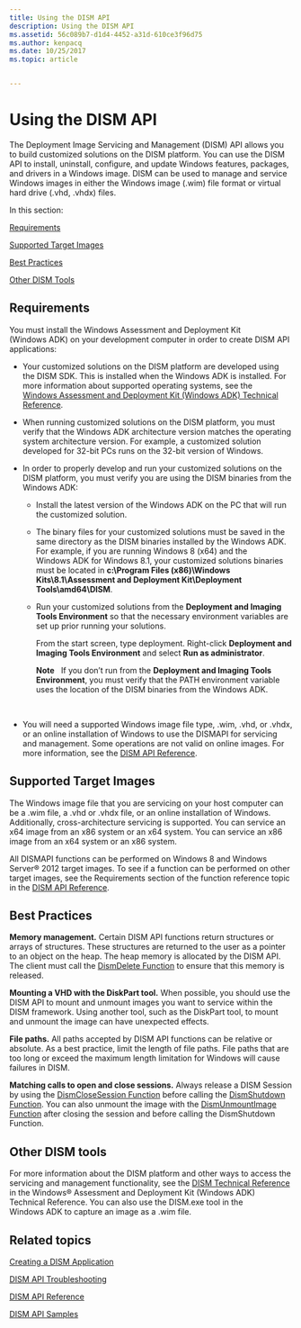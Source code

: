 ```yaml
---
title: Using the DISM API
description: Using the DISM API
ms.assetid: 56c089b7-d1d4-4452-a31d-610ce3f96d75
ms.author: kenpacq
ms.date: 10/25/2017
ms.topic: article


---
```


# Using the DISM API


The Deployment Image Servicing and Management (DISM) API allows you to build customized solutions on the DISM platform. You can use the DISM API to install, uninstall, configure, and update Windows features, packages, and drivers in a Windows image. DISM can be used to manage and service Windows images in either the Windows image (.wim) file format or virtual hard drive (.vhd, .vhdx) files.

In this section:

[Requirements](#bkmk-requirements)

[Supported Target Images](#bkmk-target)

[Best Practices](#bkmk-best)

[Other DISM Tools](#bkmk-other)

## <span id="BKMK_Requirements"></span><span id="bkmk_requirements"></span><span id="BKMK_REQUIREMENTS"></span>Requirements


You must install the Windows Assessment and Deployment Kit (Windows ADK) on your development computer in order to create DISM API applications:

-   Your customized solutions on the DISM platform are developed using the DISM SDK. This is installed when the Windows ADK is installed. For more information about supported operating systems, see the [Windows Assessment and Deployment Kit (Windows ADK) Technical Reference](http://go.microsoft.com/fwlink/p/?LinkId=206587).

-   When running customized solutions on the DISM platform, you must verify that the Windows ADK architecture version matches the operating system architecture version. For example, a customized solution developed for 32-bit PCs runs on the 32-bit version of Windows.

-   In order to properly develop and run your customized solutions on the DISM platform, you must verify you are using the DISM binaries from the Windows ADK:

    -   Install the latest version of the Windows ADK on the PC that will run the customized solution.

    -   The binary files for your customized solutions must be saved in the same directory as the DISM binaries installed by the Windows ADK. For example, if you are running Windows 8 (x64) and the Windows ADK for Windows 8.1, your customized solutions binaries must be located in **c:\\Program Files (x86)\\Windows Kits\\8.1\\Assessment and Deployment Kit\\Deployment Tools\\amd64\\DISM**.

    -   Run your customized solutions from the **Deployment and Imaging Tools Environment** so that the necessary environment variables are set up prior running your solutions.

        From the start screen, type deployment. Right-click **Deployment and Imaging Tools Environment** and select **Run as administrator**.

        **Note**  
        If you don’t run from the **Deployment and Imaging Tools Environment**, you must verify that the PATH environment variable uses the location of the DISM binaries from the Windows ADK.

         

-   You will need a supported Windows image file type, .wim, .vhd, or .vhdx, or an online installation of Windows to use the DISMAPI for servicing and management. Some operations are not valid on online images. For more information, see the [DISM API Reference](dism-api-reference.md).

## <span id="BKMK_Target"></span><span id="bkmk_target"></span><span id="BKMK_TARGET"></span>Supported Target Images


The Windows image file that you are servicing on your host computer can be a .wim file, a .vhd or .vhdx file, or an online installation of Windows. Additionally, cross-architecture servicing is supported. You can service an x64 image from an x86 system or an x64 system. You can service an x86 image from an x64 system or an x86 system.

All DISMAPI functions can be performed on Windows 8 and Windows Server® 2012 target images. To see if a function can be performed on other target images, see the Requirements section of the function reference topic in the [DISM API Reference](dism-api-reference.md).

## <span id="BKMK_Best"></span><span id="bkmk_best"></span><span id="BKMK_BEST"></span>Best Practices


**Memory management.** Certain DISM API functions return structures or arrays of structures. These structures are returned to the user as a pointer to an object on the heap. The heap memory is allocated by the DISM API. The client must call the [DismDelete Function](dismdelete-function.md) to ensure that this memory is released.

**Mounting a VHD with the DiskPart tool.** When possible, you should use the DISM API to mount and unmount images you want to service within the DISM framework. Using another tool, such as the DiskPart tool, to mount and unmount the image can have unexpected effects.

**File paths.** All paths accepted by DISM API functions can be relative or absolute. As a best practice, limit the length of file paths. File paths that are too long or exceed the maximum length limitation for Windows will cause failures in DISM.

**Matching calls to open and close sessions.** Always release a DISM Session by using the [DismCloseSession Function](dismclosesession-function.md) before calling the [DismShutdown Function](dismshutdown-function.md). You can also unmount the image with the [DismUnmountImage Function](dismunmountimage-function.md) after closing the session and before calling the DismShutdown Function.

## <span id="BKMK_Other"></span><span id="bkmk_other"></span><span id="BKMK_OTHER"></span>Other DISM tools


For more information about the DISM platform and other ways to access the servicing and management functionality, see the [DISM Technical Reference](http://go.microsoft.com/fwlink/?LinkId=200687) in the Windows® Assessment and Deployment Kit (Windows ADK) Technical Reference. You can also use the DISM.exe tool in the Windows ADK to capture an image as a .wim file.

## <span id="related_topics"></span>Related topics


[Creating a DISM Application](creating-a-dism-application.md)

[DISM API Troubleshooting](dism-api-troubleshooting.md)

[DISM API Reference](dism-api-reference.md)

[DISM API Samples](dism-api-samples.md)

 

 




